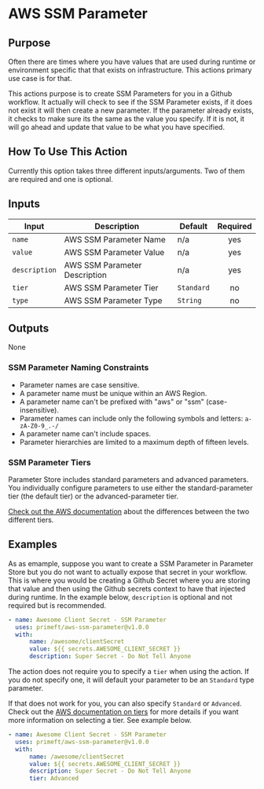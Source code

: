 # AWS SSM Parameter

## Purpose

Often there are times where you have values that are used during runtime or environment specific that that exists on infrastructure.  This actions primary use case is for that.

This actions purpose is to create SSM Parameters for you in a Github workflow.  It actually will check to see if the SSM Parameter exists, if it does not exist it will then create a new parameter.  If the parameter already exists, it checks to make sure its the same as the value you specify.  If it is not, it will go ahead and update that value to be what you have specified.

## How To Use This Action

Currently this option takes three different inputs/arguments.  Two of them are required and one is optional.

<!--doc_begin-->
## Inputs
|Input|Description|Default|Required|
|-----|-----------|-------|:------:|
|`name`|AWS SSM Parameter Name|n/a|yes|
|`value`|AWS SSM Parameter Value|n/a|yes|
|`description`|AWS SSM Parameter Description|n/a|yes|
|`tier`|AWS SSM Parameter Tier|`Standard`|no|
|`type`|AWS SSM Parameter Type|`String`|no|
## Outputs
None
<!--doc_end-->

### SSM Parameter Naming Constraints

* Parameter names are case sensitive.
* A parameter name must be unique within an AWS Region.
* A parameter name can't be prefixed with "aws" or "ssm" (case-insensitive).
* Parameter names can include only the following symbols and letters: `a-zA-Z0-9_.-/`
* A parameter name can't include spaces.
* Parameter hierarchies are limited to a maximum depth of fifteen levels.

### SSM Parameter Tiers

Parameter Store includes standard parameters and advanced parameters. You individually configure parameters to use either the standard-parameter tier (the default tier) or the advanced-parameter tier.

[Check out the AWS documentation](https://docs.aws.amazon.com/systems-manager/latest/userguide/parameter-store-advanced-parameters.html) about the differences between the two different tiers.

## Examples

As as emample, suppose you want to create a SSM Parameter in Parameter Store but you do not want to actually expose that secret in your workflow.  This is where you would be creating a Github Secret where you are storing that value and then using the Github secrets context to have that injected during runtime. In the example below, `description` is optional and not required but is recommended.

<!-- x-release-please-start-version -->
```yaml
- name: Awesome Client Secret - SSM Parameter
  uses: primeft/aws-ssm-parameter@v1.0.0
  with:
      name: /awesome/clientSecret
      value: ${{ secrets.AWESOME_CLIENT_SECRET }}
      description: Super Secret - Do Not Tell Anyone
```
<!-- x-release-please-end -->

The action does not require you to specify a `tier` when using the action.  If you do not specify one, it will default your parameter to be an `Standard` type parameter.

If that does not work for you, you can also specify `Standard` or `Advanced`.  Check out the [AWS documentation on tiers](https://docs.aws.amazon.com/systems-manager/latest/userguide/parameter-store-advanced-parameters.html#ps-default-tier) for more details if you want more information on selecting a tier.  See example below.

<!-- x-release-please-start-version -->
```yaml
- name: Awesome Client Secret - SSM Parameter
  uses: primeft/aws-ssm-parameter@v1.0.0
  with:
      name: /awesome/clientSecret
      value: ${{ secrets.AWESOME_CLIENT_SECRET }}
      description: Super Secret - Do Not Tell Anyone
      tier: Advanced
```
<!-- x-release-please-end -->
